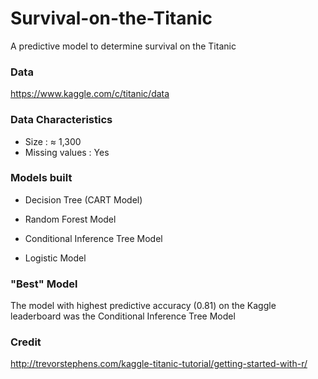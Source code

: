 # Survival-on-the-Titanic
A predictive model to determine survival on the Titanic

### Data
https://www.kaggle.com/c/titanic/data

### Data Characteristics

* Size : &asymp; 1,300
* Missing values : Yes

### Models built

* Decision Tree (CART Model)

* Random Forest Model

* Conditional Inference Tree Model

* Logistic Model

### "Best" Model
The model with highest predictive accuracy (0.81) on the Kaggle leaderboard was the Conditional Inference Tree Model

### Credit
http://trevorstephens.com/kaggle-titanic-tutorial/getting-started-with-r/
